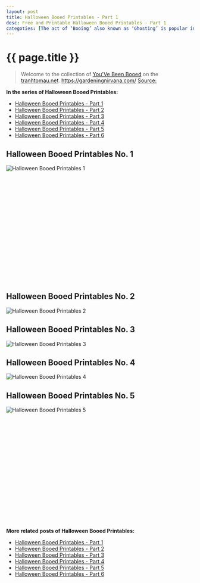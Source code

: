 ```yaml
---
layout: post
title: Halloween Booed Printables - Part 1
desc: Free and Printable Halloween Booed Printables - Part 1
categoties: [The act of ‘Booing’ also known as ‘Ghosting’ is popular in our neighborhood and it goes something like this: Someone rings your doorbell after dark. (This already sounds ominous, right?) You look out the window and no-one is there. (Scary, still). Your kids get a bit nervous, but when you finally check outside, a Halloween surprise awaits you.  Over the years our boys received small toys, candy treats, light-up wands and even Halloween liquid soap.]
---
```

{{ page.title }}
================
> Welcome to the collection of [You'Ve Been Booed](http://tranhtomau.net/) on the [tranhtomau.net](http://tranhtomau.net/). https://gardeningnirvana.com/ [Source: ]()

**In the series of Halloween Booed Printables:**

* [Halloween Booed Printables - Part 1](http://tranhtomau.net/2018/09/13/Halloween-Booed-Printables-part-1.html)
* [Halloween Booed Printables - Part 2](http://tranhtomau.net/2018/09/13/Halloween-Booed-Printables-part-2.html)
* [Halloween Booed Printables - Part 3](http://tranhtomau.net/2018/09/13/Halloween-Booed-Printables-part-3.html)
* [Halloween Booed Printables - Part 4](http://tranhtomau.net/2018/09/13/Halloween-Booed-Printables-part-4.html)
* [Halloween Booed Printables - Part 5](http://tranhtomau.net/2018/09/13/Halloween-Booed-Printables-part-5.html)
* [Halloween Booed Printables - Part 6](http://tranhtomau.net/2018/09/13/Halloween-Booed-Printables-part-6.html)

## Halloween Booed Printables No. 1
![Halloween Booed Printables 1](http://tranhtomau.net/img2/Halloween-Booed-Printables%20(1).jpg "Halloween Booed Printables 1")

<script async src="//pagead2.googlesyndication.com/pagead/js/adsbygoogle.js"></script><!-- Texxtonly --><ins class="adsbygoogle" style="display:inline-block;width:336px;height:280px" data-ad-client="ca-pub-6753140515841889" data-ad-slot="3207852233"></ins><script>(adsbygoogle = window.adsbygoogle || []).push({}); </script>

## Halloween Booed Printables No. 2
![Halloween Booed Printables 2](http://tranhtomau.net/img2/Halloween-Booed-Printables%20(2).jpg "Halloween Booed Printables 2")

## Halloween Booed Printables No. 3
![Halloween Booed Printables 3](http://tranhtomau.net/img2/Halloween-Booed-Printables%20(3).jpg "Halloween Booed Printables 3")

## Halloween Booed Printables No. 4
![Halloween Booed Printables 4](http://tranhtomau.net/img2/Halloween-Booed-Printables%20(4).jpg "Halloween Booed Printables 4")

## Halloween Booed Printables No. 5
![Halloween Booed Printables 5](http://tranhtomau.net/img2/Halloween-Booed-Printables%20(5).jpg "Halloween Booed Printables 5")

<script async src="//pagead2.googlesyndication.com/pagead/js/adsbygoogle.js"></script><!-- Texxtonly --><ins class="adsbygoogle" style="display:inline-block;width:336px;height:280px" data-ad-client="ca-pub-6753140515841889" data-ad-slot="3207852233"></ins><script>(adsbygoogle = window.adsbygoogle || []).push({}); </script>

**More related posts of Halloween Booed Printables:**

* [Halloween Booed Printables - Part 1](http://tranhtomau.net/2018/09/13/Halloween-Booed-Printables-part-1.html)
* [Halloween Booed Printables - Part 2](http://tranhtomau.net/2018/09/13/Halloween-Booed-Printables-part-2.html)
* [Halloween Booed Printables - Part 3](http://tranhtomau.net/2018/09/13/Halloween-Booed-Printables-part-3.html)
* [Halloween Booed Printables - Part 4](http://tranhtomau.net/2018/09/13/Halloween-Booed-Printables-part-4.html)
* [Halloween Booed Printables - Part 5](http://tranhtomau.net/2018/09/13/Halloween-Booed-Printables-part-5.html)
* [Halloween Booed Printables - Part 6](http://tranhtomau.net/2018/09/13/Halloween-Booed-Printables-part-6.html)

